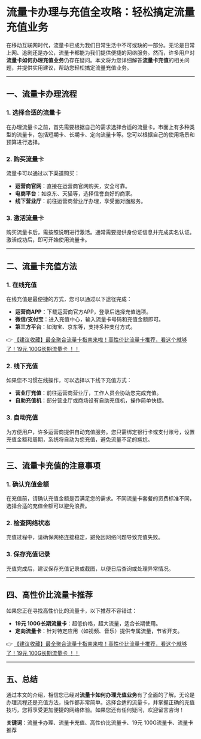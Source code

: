 # 流量卡办理与充值全攻略：轻松搞定流量充值业务

在移动互联网时代，流量卡已成为我们日常生活中不可或缺的一部分。无论是日常上网、追剧还是办公，流量卡都能为我们提供便捷的网络服务。然而，许多用户对**流量卡如何办理充值业务**仍存在疑问。本文将为您详细解答**流量卡充值**的相关问题，并提供实用建议，帮助您轻松搞定流量充值业务。

---

## 一、流量卡办理流程

### 1. 选择合适的流量卡
在办理流量卡之前，首先需要根据自己的需求选择合适的流量卡。市面上有多种类型的流量卡，包括短期卡、长期卡、定向流量卡等。您可以根据自己的使用场景和预算进行选择。

### 2. 购买流量卡
流量卡可以通过以下渠道购买：
- **运营商官网**：直接在运营商官网购买，安全可靠。
- **电商平台**：如京东、天猫等，选择信誉良好的商家。
- **线下营业厅**：前往运营商营业厅办理，享受面对面服务。

### 3. 激活流量卡
购买流量卡后，需按照说明进行激活。通常需要提供身份证信息并完成实名认证。激活成功后，即可开始使用流量卡。

---

## 二、流量卡充值方法

### 1. 在线充值
在线充值是最便捷的方式，您可以通过以下途径完成：
- **运营商APP**：下载运营商官方APP，登录后选择充值选项。
- **微信/支付宝**：进入充值中心，输入流量卡号码和充值金额即可。
- **第三方平台**：如淘宝、京东等，支持多种支付方式。

👉 [【建议收藏】最全聚合流量卡指南来啦！高性价比流量卡推荐，看这个就够了！19元 100G长期流量卡 ！！](https://bit.ly/Liuliangka)

### 2. 线下充值
如果您不习惯在线操作，可以选择以下线下充值方式：
- **营业厅充值**：前往运营商营业厅，工作人员会协助您完成充值。
- **自助充值机**：部分营业厅或商场设有自助充值机，操作简单快捷。

### 3. 自动充值
为方便用户，许多运营商提供自动充值服务。您只需绑定银行卡或支付账号，设置充值金额和周期，系统将自动为您充值，避免流量不足的尴尬。

---

## 三、流量卡充值的注意事项

### 1. 确认充值金额
在充值前，请确认充值金额是否满足您的需求。不同流量卡套餐的资费标准不同，选择合适的充值金额可以避免浪费。

### 2. 检查网络状态
充值过程中，请确保网络连接稳定，避免因网络问题导致充值失败。

### 3. 保存充值记录
充值完成后，建议保存充值记录或截图，以便日后查询或处理异常情况。

---

## 四、高性价比流量卡推荐

如果您正在寻找高性价比的流量卡，以下推荐不容错过：
- **19元 100G长期流量卡**：超低价格，超大流量，适合长期使用。
- **定向流量卡**：针对特定应用（如视频、音乐）提供专属流量，节省开支。

👉 [【建议收藏】最全聚合流量卡指南来啦！高性价比流量卡推荐，看这个就够了！19元 100G长期流量卡 ！！](https://bit.ly/Liuliangka)

---

## 五、总结

通过本文的介绍，相信您已经对**流量卡如何办理充值业务**有了全面的了解。无论是办理流程还是充值方法，操作都非常简单。选择合适的流量卡，并掌握正确的充值技巧，您将享受更加便捷的网络体验。如果您还有任何疑问，欢迎留言咨询！

**关键词**：流量卡办理、流量卡充值、高性价比流量卡、19元 100G流量卡、流量卡推荐